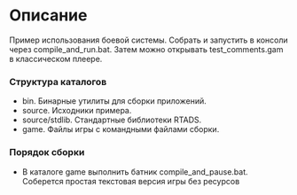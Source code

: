 # Описание #
Пример использования боевой системы. Cобрать и запустить в консоли через compile_and_run.bat. Затем можно открывать test_comments.gam в классическом плеере.

### Структура каталогов ###

* bin. Бинарные утилиты для сборки приложений.
* source. Исходники примера.
* source/stdlib. Стандартные библиотеки RTADS.
* game. Файлы игры с командными файлами сборки.

### Порядок сборки ###

* В каталоге game выполнить батник compile_and_pause.bat. Соберется простая текстовая версия игры без ресурсов